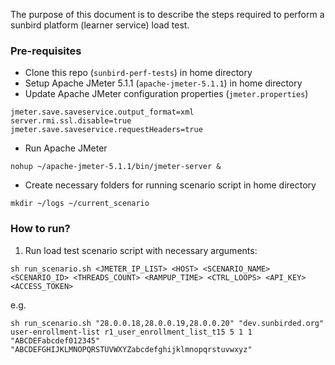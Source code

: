 The purpose of this document is to describe the steps required to perform a sunbird platform (learner service) load test.

### Pre-requisites
* Clone this repo (`sunbird-perf-tests`) in home directory
* Setup Apache JMeter 5.1.1 (`apache-jmeter-5.1.1`) in home directory
* Update Apache JMeter configuration properties (`jmeter.properties`)

```
jmeter.save.saveservice.output_format=xml
server.rmi.ssl.disable=true
jmeter.save.saveservice.requestHeaders=true
```
* Run Apache JMeter
```
nohup ~/apache-jmeter-5.1.1/bin/jmeter-server &
```
* Create necessary folders for running scenario script in home directory
```
mkdir ~/logs ~/current_scenario
```

### How to run?

1. Run load test scenario script with necessary arguments:

```
sh run_scenario.sh <JMETER_IP_LIST> <HOST> <SCENARIO_NAME> <SCENARIO_ID> <THREADS_COUNT> <RAMPUP_TIME> <CTRL_LOOPS> <API_KEY> <ACCESS_TOKEN>
```

e.g.

```
sh run_scenario.sh "28.0.0.18,28.0.0.19,28.0.0.20" "dev.sunbirded.org" user-enrollment-list r1_user_enrollment_list_t15 5 1 1 "ABCDEFabcdef012345" "ABCDEFGHIJKLMNOPQRSTUVWXYZabcdefghijklmnopqrstuvwxyz"
```
